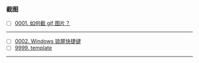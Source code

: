 ### 截图

- [ ] [0001. 如何截 gif 图片？](https://github.com/Tdahuyou/pc/tree/main/0001.%20%E5%A6%82%E4%BD%95%E6%88%AA%20gif%20%E5%9B%BE%E7%89%87%EF%BC%9F/README.md) <!-- [locale](./0001.%20%E5%A6%82%E4%BD%95%E6%88%AA%20gif%20%E5%9B%BE%E7%89%87%EF%BC%9F/README.md) -->

---

- [ ] [0002. Windows 锁屏快捷键](https://github.com/Tdahuyou/pc/tree/main/0002.%20Windows%20%E9%94%81%E5%B1%8F%E5%BF%AB%E6%8D%B7%E9%94%AE/README.md) <!-- [locale](./0002.%20Windows%20%E9%94%81%E5%B1%8F%E5%BF%AB%E6%8D%B7%E9%94%AE/README.md) -->
- [ ] [9999. template](https://github.com/Tdahuyou/pc/tree/main/9999.%20template/README.md) <!-- [locale](./9999.%20template/README.md) -->

---

